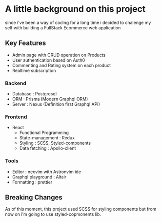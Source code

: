 # A little background on this project

since i've been a way of coding for a long time i decided to chalenge my self with building a FullStack Ecommerce web application

## Key Features

- Admin page with CRUD operation on Products
- User authentication based on Auth0
- Commenting and Rating system on each product
- Realtime subscription

### Backend

- Database : Postgresql
- ORM : Prisma (Modern Graphql ORM)
- Server : Nexus (Definition first Graphql API)

### Frontend

- React
  - Functional Programming
  - State-management : Redux
  - Styling : SCSS, Styled-components
  - Data fetching : Apollo-client

### Tools

- Editor : neovim with Astronvim ide
- Graphql playground : Altair
- Formatting : prettier

## Breaking Changes

As of this moment, this project used SCSS for styling components but from now on i'm going to use styled-copmonents lib.
